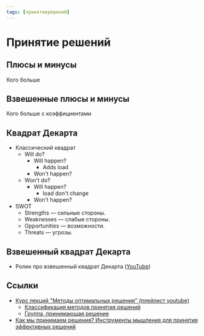```yaml
---
tags: [принятиерешений]
---
```

# Принятие решений

## Плюсы и минусы

Кого больше

## Взвешенные плюсы и минусы

Кого больше с коэффициентами

## Квадрат Декарта

- Классический квадрат
    - Will do?
        - Will happen?
            - Adds load
        - Won't happen?
    - Won't do?
        - Will happen?
            - load don't change
        - Won't happen?
- SWOT
    - Strengths — сильные стороны.
    - Weaknesses — слабые стороны.
    - Opportunities — возможности.
    - Threats — угрозы.

## Взвешенный квадрат Декарта

- Ролик про взвешенный квадрат Декарта ([YouTube](https://www.youtube.com/watch?v=rBH1Sq0Szgc))

## Ссылки

* [Курс лекций "Методы оптимальных решения" (плейлист youtube)](https://www.youtube.com/playlist?list=PLABDDtc8dA2lI0cUVSIFMkZv_xvxrK6on)
  * [Классификация методов принятия решений](https://youtu.be/zTbTMSe63sY)
  * [Группа, принимающая решение](https://youtu.be/8-x7Cx9aBSA)
* [Как мы принимаем решения? Инструменты мышления для принятия эффективных решений](https://www.youtube.com/watch?v=Gz2Uj-RtdLk)
